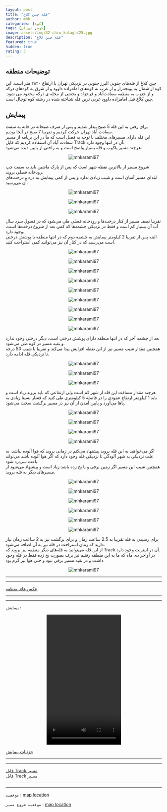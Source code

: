 ```yaml
---
layout: post
title: "قله چین کلاغ"
author: mhk
categories: [کوه]
tags: [کوه, تهران]
image: assets/img/32-chin_kalagh/25.jpg
description: "قله چین کلاغ"
featured: true
hidden: true
rating: 3
---
```


## توضیحات منطقه
چین کلاغ از قله‌های جنوبی البرز جنوبی در نزدیکی تهران با ارتفاع ۲۸۲۰ متر است. این کوه از شمال به یونجه‌زار و از غرب به کوه‌های امامزاده داوود و از شرق به کوه‌های درکه و از جنوب به منطقه سعادت‌آباد و فرحزاد و بخشی از محله ی درکه محدود می شود. چین کلاغ قبل امامزاده داوود غربی ترین قله شناخته شده در رشته کوه توچال است.  

## پیمایش
برای رفتن به این قله 5 صبح بیدار شدیم و پس از صرف صبحانه در خانه به سمت سعادت آباد تهران حرکت کردیم و تقریبا 7 صبح در آنجا بودیم.  
این قله دارای مسیرهای مختلف با توجه به فصل است که ما در این برنامه از مسیر سعادت آباد آن استفاده کردیم که فایل Track آن در انتها وجود دارد.  
هرچند مسیر پاکوب و قله بسیار واضح است و به راحتی از پایین دیده می‌شود.  

<p align="center">
  <img src="/assets/img/32-chin_kalagh/01.jpg" alt="mhkarami97" />
</p>

شروع مسیر از بالاترین نقطه شهر است که پس از پارک ماشین باید به سمت چپ رودخانه فصلی بروید.  
ابتدای مسیر آسان است و شیب زیادی ندارد و پس از کمی پیمایش به دره و درخت‌های آن می‌رسید.  

<p align="center">
  <img src="/assets/img/32-chin_kalagh/02.jpg" alt="mhkarami97" />
</p>

<p align="center">
  <img src="/assets/img/32-chin_kalagh/03.jpg" alt="mhkarami97" />
</p>

<p align="center">
  <img src="/assets/img/32-chin_kalagh/04.jpg" alt="mhkarami97" />
</p>

تقریبا نصف مسیر از کنار درخت‌ها و رودخانه فصلی طی می‌شود که در فصول سرد سال آب آن بسیار کم است و فقط در نزدیکی چشمه‌ها که کمی بعد از شروع درخت‌ها است، وجود دارد.  
البته پس از تقریبا 2 کیلومتر پیمایش به چشمه دوم که در انتها منطقه با پوشش درختی است می‌رسید که در کنار آن نیز می‌توانید کمی استراحت کنید.  

<p align="center">
  <img src="/assets/img/32-chin_kalagh/05.jpg" alt="mhkarami97" />
</p>

<p align="center">
  <img src="/assets/img/32-chin_kalagh/06.jpg" alt="mhkarami97" />
</p>

<p align="center">
  <img src="/assets/img/32-chin_kalagh/07.jpg" alt="mhkarami97" />
</p>

<p align="center">
  <img src="/assets/img/32-chin_kalagh/08.jpg" alt="mhkarami97" />
</p>

<p align="center">
  <img src="/assets/img/32-chin_kalagh/09.jpg" alt="mhkarami97" />
</p>

<p align="center">
  <img src="/assets/img/32-chin_kalagh/10.jpg" alt="mhkarami97" />
</p>

<p align="center">
  <img src="/assets/img/32-chin_kalagh/11.jpg" alt="mhkarami97" />
</p>

<p align="center">
  <img src="/assets/img/32-chin_kalagh/12.jpg" alt="mhkarami97" />
</p>

<p align="center">
  <img src="/assets/img/32-chin_kalagh/13.jpg" alt="mhkarami97" />
</p>

بعد از چشمه آخر که در انتها منطقه دارای پوشش درختی است، دیگر درختی وجود ندارد و بقیه مسیر در کوه طی می‌شود.  
همچنین مقدار شیب مسیر نیز از این نقطه افزایش پیدا می‌کند و تقریبا با شیب 50 درجه تا نزدیکی قله ادامه دارد.  

<p align="center">
  <img src="/assets/img/32-chin_kalagh/14.jpg" alt="mhkarami97" />
</p>

<p align="center">
  <img src="/assets/img/32-chin_kalagh/15.jpg" alt="mhkarami97" />
</p>

<p align="center">
  <img src="/assets/img/32-chin_kalagh/16.jpg" alt="mhkarami97" />
</p>

هرچند مقدار مسافت این قله از شهر کم است ولی ارتفاعی که باید بروید زیاد است و باید 1 کیلومتر ارتفاع عمودی را در فاصله 5 کیلومتری طی کنید که فشار نسبتا زیادی به پاها می‌آورد و پایین آمدن از آن نیز در مسیر برگشت سخت می‌شود.  

<p align="center">
  <img src="/assets/img/32-chin_kalagh/17.jpg" alt="mhkarami97" />
</p>

<p align="center">
  <img src="/assets/img/32-chin_kalagh/18.jpg" alt="mhkarami97" />
</p>

<p align="center">
  <img src="/assets/img/32-chin_kalagh/19.jpg" alt="mhkarami97" />
</p>

<p align="center">
  <img src="/assets/img/32-chin_kalagh/20.jpg" alt="mhkarami97" />
</p>

اگر می‌خواهید به این قله بروید پیشنهاد می‌کنم در زمانی بروید که هوا آلوده نباشد، به علت نزدیکی به شهر آلودگی تا نزدیکی قله وجود دارد که اگر هوا آلوده باشد می‌تواند باعث سردرد شود.  
همچنین شیب این مسیر اگر زمین برفی و یا یخ زده باشد زیاد است و پیشنهاد می‌شود از مسیرهای دیگر به قله بروید.  

<p align="center">
  <img src="/assets/img/32-chin_kalagh/21.jpg" alt="mhkarami97" />
</p>

<p align="center">
  <img src="/assets/img/32-chin_kalagh/22.jpg" alt="mhkarami97" />
</p>

<p align="center">
  <img src="/assets/img/32-chin_kalagh/23.jpg" alt="mhkarami97" />
</p>

<p align="center">
  <img src="/assets/img/32-chin_kalagh/24.jpg" alt="mhkarami97" />
</p>

<p align="center">
  <img src="/assets/img/32-chin_kalagh/25.jpg" alt="mhkarami97" />
</p>

<p align="center">
  <img src="/assets/img/32-chin_kalagh/26.jpg" alt="mhkarami97" />
</p>

برای رسیدن به قله تقریبا به 2.5 ساعت زمان و برای برگشت نیز به 2 ساعت زمان نیاز دارید که زمان استراحت در قله نیز به آن اضافه می‌شود.  
از این قله می‌توانید به قله‌های دیگر منطقه نیز بروید که Track آن در اینترنت وجود دارد.  
در اواخر دی ماه که ما به این منطقه رفتیم نیز برف بصورت یخ زده فقط در قله وجود داشت و در بقیه مسیر برفی نبود و حتی هوا نیز گرم بود.  

<p align="center">
  <img src="/assets/img/32-chin_kalagh/27.jpg" alt="mhkarami97" />
</p>

---
---

[عکس های منطقه](https://www.instagram.com/p/CYrf-KjoT4r/)  

---
---

پیمایش : 

<p align="center">
<video width="240" height="420" controls>
  <source src="/assets/img/32-chin_kalagh/01.mp4" type="video/mp4">
</video>
</p>

[جزئیات پیمایش](/assets/img/32-chin_kalagh/28.jpg)  

---
---

[فایل Track مسیر](/assets/img/32-chin_kalagh/01.gpx)  
[فایل Track مسیر](/assets/img/32-chin_kalagh/02.gpx)  

---
---

`موقعیت` : [map location](https://www.google.com/maps/place/Chin+Kalagh/data=!4m2!3m1!1s0x3f8e09d3d2645975:0xae2133743bbcf83f!5m1!1e4?sa=X&ved=2ahUKEwitk9HnivnzAhXjsaQKHUSNA8cQ8gF6BAhcEAE)  

`موقعیت شروع مسیر` : [map location](https://www.google.com/maps/place/35%C2%B048'06.4%22N+51%C2%B021'34.7%22E/@35.801768,51.3583927,17z/data=!3m1!4b1!4m14!1m7!3m6!1s0x3f8e09d3d2645975:0xae2133743bbcf83f!2sChin+Kalagh!3b1!8m2!3d35.82927!4d51.3546896!3m5!1s0x0:0xc7ebfbd66dfc472a!7e2!8m2!3d35.8017679!4d51.3596299!5m1!1e4)  